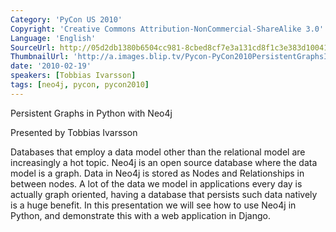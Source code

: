```yaml
---
Category: 'PyCon US 2010'
Copyright: 'Creative Commons Attribution-NonCommercial-ShareAlike 3.0'
Language: 'English'
SourceUrl: http://05d2db1380b6504cc981-8cbed8cf7e3a131cd8f1c3e383d10041.r93.cf2.rackcdn.com/pycon-us-2010/264_persistent-graphs-in-python-with-neo4j-140.m4v
ThumbnailUrl: 'http://a.images.blip.tv/Pycon-PyCon2010PersistentGraphsInPythonWithNeo4j140164-779.jpg'
date: '2010-02-19'
speakers: [Tobbias Ivarsson]
tags: [neo4j, pycon, pycon2010]
---
```

Persistent Graphs in Python with Neo4j

  
Presented by Tobbias Ivarsson

  
Databases that employ a data model other than the relational model are
increasingly a hot topic. Neo4j is an open source database where the data
model is a graph. Data in Neo4j is stored as Nodes and Relationships in
between nodes. A lot of the data we model in applications every day is
actually graph oriented, having a database that persists such data natively is
a huge benefit. In this presentation we will see how to use Neo4j in Python,
and demonstrate this with a web application in Django.

